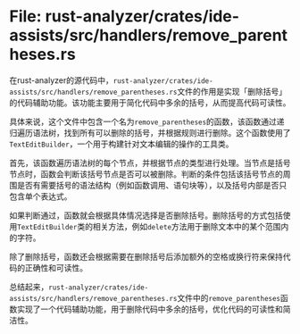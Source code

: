 # File: rust-analyzer/crates/ide-assists/src/handlers/remove_parentheses.rs

在rust-analyzer的源代码中，`rust-analyzer/crates/ide-assists/src/handlers/remove_parentheses.rs`文件的作用是实现「删除括号」的代码辅助功能。该功能主要用于简化代码中多余的括号，从而提高代码可读性。

具体来说，这个文件中包含一个名为`remove_parentheses`的函数，该函数通过递归遍历语法树，找到所有可以删除的括号，并根据规则进行删除。这个函数使用了`TextEditBuilder`，一个用于构建针对文本编辑的操作的工具类。

首先，该函数遍历语法树的每个节点，并根据节点的类型进行处理。当节点是括号节点时，函数会判断该括号节点是否可以被删除。判断的条件包括该括号节点的周围是否有需要括号的语法结构（例如函数调用、语句块等），以及括号内部是否只包含单个表达式。

如果判断通过，函数就会根据具体情况选择是否删除括号。删除括号的方式包括使用`TextEditBuilder`类的相关方法，例如`delete`方法用于删除文本中的某个范围内的字符。

除了删除括号，函数还会根据需要在删除括号后添加额外的空格或换行符来保持代码的正确性和可读性。

总结起来，`rust-analyzer/crates/ide-assists/src/handlers/remove_parentheses.rs`文件中的`remove_parentheses`函数实现了一个代码辅助功能，用于删除代码中多余的括号，优化代码的可读性和简洁性。

